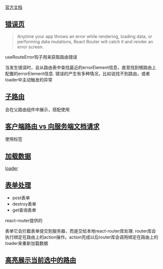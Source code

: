 [官方文档](https://reactrouter.com/en/main/start/tutorial)


## [错误页](https://reactrouter.com/en/main/start/tutorial#handling-not-found-errors)

> Anytime your app throws an error while rendering, loading data, or performing data mutations, React Router will catch it and render an error screen.

useRouteError钩子用来获取路由错误

当发生错误时，会从路由表中查找最近的errorElement信息，直至找到根路由上配置的errorElement信息. 
错误的产生有多种情况，比如说找不到路由，或者loader中主动触发的异常

## [子路由](https://reactrouter.com/en/main/start/tutorial#nested-routes)

会在父路由组件中展示，搭配<Outlet/>使用

## [客户端路由 vs 向服务端文档请求](https://reactrouter.com/en/main/start/tutorial#client-side-routing)

使用<Link>标签

## [加载数据](https://reactrouter.com/en/main/start/tutorial#loading-data)

[loader](https://reactrouter.com/en/main/route/loader#loader)

## [表单处理](https://reactrouter.com/en/main/start/tutorial#data-writes--html-forms)

- post表单
- destroy表单
- get查询表单

react-router提供的<Form>表单它会拦截表单提交到服务器，而是交给本地react-router库处理. router库会执行绑定在路由上的action操作。action完成以后router库会调用绑定在路由上的loader来重新加载数据

## [高亮展示当前选中的路由](https://reactrouter.com/en/main/start/tutorial#active-link-styling)



